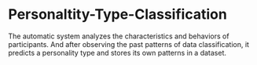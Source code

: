 # Personaltity-Type-Classification
The automatic system analyzes the characteristics and behaviors of participants. And after observing the past patterns of data classification, it predicts a personality type and stores its own patterns in a dataset.
 
